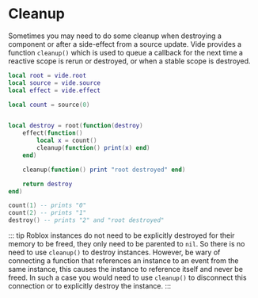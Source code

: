 # Cleanup

Sometimes you may need to do some cleanup when destroying a component or after
a side-effect from a source update. Vide provides a function `cleanup()` which
is used to queue a callback for the next time a reactive scope is rerun or
destroyed, or when a stable scope is destroyed.

```lua
local root = vide.root
local source = vide.source
local effect = vide.effect

local count = source(0)


local destroy = root(function(destroy)
    effect(function()
        local x = count()
        cleanup(function() print(x) end)
    end)

    cleanup(function() print "root destroyed" end)

    return destroy
end)

count(1) -- prints "0"
count(2) -- prints "1"
destroy() -- prints "2" and "root destroyed"
```

::: tip
Roblox instances do not need to be explicitly destroyed for their
memory to be freed, they only need to be parented to `nil`. So there is no
need to use `cleanup()` to destroy instances. However, be wary of connecting
a function that references an instance to an event from the same instance,
this causes the instance to reference itself and never be freed. In such a case
you would need to use `cleanup()` to disconnect this connection or to explicitly
destroy the instance.
:::
